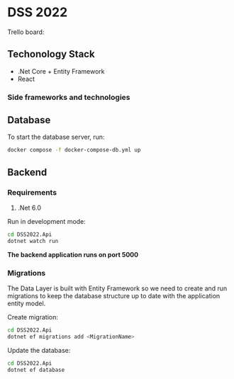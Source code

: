 # DSS 2022

Trello board: 


## Techonology Stack
- .Net Core + Entity Framework
- React

### Side frameworks and technologies


## Database
To start the database server, run:
```bash
docker compose -f docker-compose-db.yml up
```

## Backend

### Requirements

1. .Net 6.0

Run in development mode: 
```bash
cd DSS2022.Api
dotnet watch run
```

**The backend application runs on port 5000**
### Migrations
The Data Layer is built with Entity Framework so we need to create and run migrations to keep the database structure up to date with the application entity model.

Create migration:
```bash
cd DSS2022.Api
dotnet ef migrations add <MigrationName>
```

Update the database:
```bash
cd DSS2022.Api
dotnet ef database 
```
